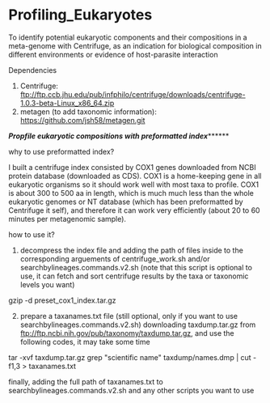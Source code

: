 # Profiling_Eukaryotes
To identify potential eukaryotic components and their compositions in a meta-genome with Centrifuge, as an indication for biological composition in different environments or  evidence of host-parasite interaction


Dependencies
1. Centrifuge: ftp://ftp.ccb.jhu.edu/pub/infphilo/centrifuge/downloads/centrifuge-1.0.3-beta-Linux_x86_64.zip
2. metagen (to add taxonomic information): https://github.com/jsh58/metagen.git


*********************************Propfile eukaryotic compositions with preformatted index***************************************

why to use preformatted index? 

I built a centrifuge index consisted by COX1 genes downloaded from NCBI protein database (downloaded as CDS). COX1 is a home-keeping gene in all eukaryotic organisms so it should work well with most taxa to profile. COX1 is about 300 to 500 aa in length, which is much much less than the whole eukaryotic genomes or NT database (which has been preformatted by Centrifuge it self), and therefore it can work very efficiently (about 20 to 60 minutes per metagenomic sample). 

how to use it?
1) decompress the index file and adding the path of files inside to the corresponding arguements of centrifuge_work.sh and/or searchbylineages.commands.v2.sh (note that this script is optional to use, it can fetch and sort centrifuge results by the taxa or taxonomic levels you want)

gzip -d preset_cox1_index.tar.gz 

2) prepare a taxanames.txt file (still optional, only if you want to use searchbylineages.commands.v2.sh)
downloading taxdump.tar.gz from ftp://ftp.ncbi.nih.gov/pub/taxonomy/taxdump.tar.gz, and use the following codes, it may take some time

tar -xvf taxdump.tar.gz
grep "scientific name" taxdump/names.dmp | cut -f1,3 > taxanames.txt

finally, adding the full path of taxanames.txt to searchbylineages.commands.v2.sh and any other scripts you want to use
